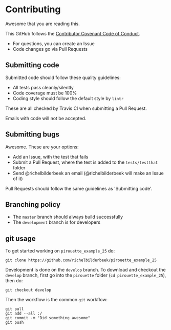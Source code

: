 # Contributing

Awesome that you are reading this.

This GitHub follows the [Contributor Covenant Code of Conduct](CODE_OF_CONDUCT.md).

 * For questions, you can create an Issue
 * Code changes go via Pull Requests

## Submitting code

Submitted code should follow these quality guidelines:

 * All tests pass cleanly/silently
 * Code coverage must be 100%
 * Coding style should follow the default style by `lintr`

These are all checked by Travis CI when submitting
a Pull Request. 

Emails with code will not be accepted.

## Submitting bugs

Awesome. These are your options:

 * Add an Issue, with the test that fails
 * Submit a Pull Request, where the test is added to the `tests/testthat` folder
 * Send @richelbilderbeek an email (@richelbilderbeek will make an Issue of it)

Pull Requests should follow the same guidelines as 'Submitting code'.

## Branching policy

 * The `master` branch should always build successfully
 * The `development` branch is for developers

## git usage

To get started working on `pirouette_example_25` do:

```
git clone https://github.com/richelbilderbeek/pirouette_example_25
```

Development is done on the `develop` branch. 
To download and checkout the `develop` branch, 
first go into the `pirouette` folder (`cd pirouette_example_25`), then do:

```
git checkout develop
```

Then the workflow is the common `git` workflow:

```
git pull
git add --all :/
git commit -m "Did something awesome"
git push
```

